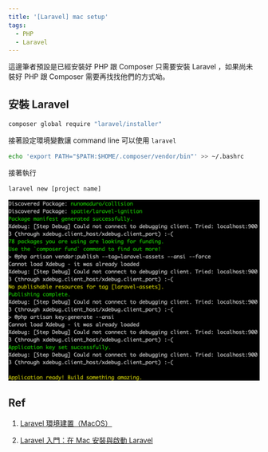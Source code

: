 ```yaml
---
title: '[Laravel] mac setup'
tags: 
  - PHP
  - Laravel
---
```


這邊筆者預設是已經安裝好 PHP 跟 Composer 只需要安裝 Laravel ，如果尚未裝好 PHP 跟 Composer 需要再找找他們的方式呦。

## 安裝 Laravel

```bash
composer global require "laravel/installer"
```

接著設定環境變數讓 command line 可以使用 `laravel` 

```bash
echo 'export PATH="$PATH:$HOME/.composer/vendor/bin"' >> ~/.bashrc
```

接著執行

```bash
laravel new [project name]
```

![laravel new project](https://raw.githubusercontent.com/luofreddy/images/main/uPic/2022/05/02/image-20220502171459995.png)

## Ref

1. [ Laravel 環境建置（MacOS）]('https://ithelp.ithome.com.tw/articles/10216204')

2. [Laravel 入門：在 Mac 安裝與啟動 Laravel](https://simonallen.coderbridge.io/2020/04/06/install-laravel/)

   

